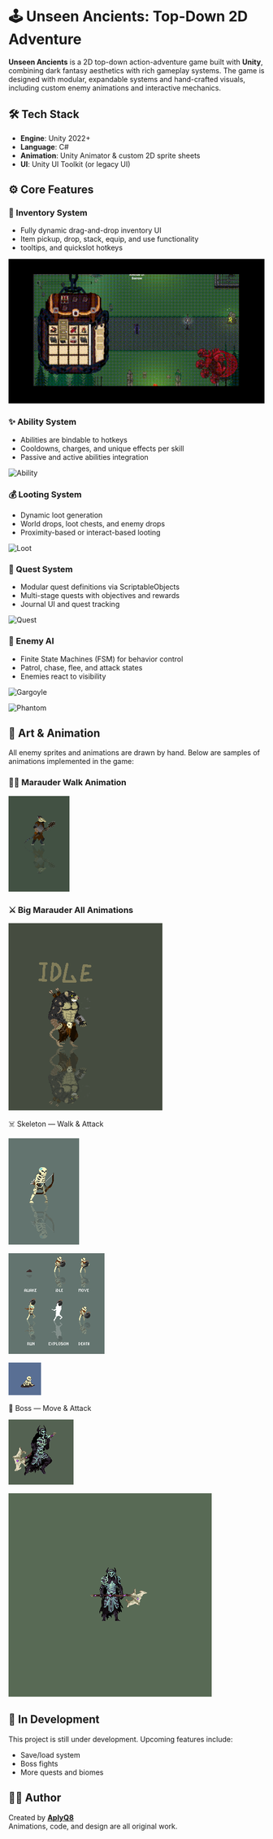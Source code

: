 # 🕹️ Unseen Ancients: Top-Down 2D Adventure

**Unseen Ancients** is a 2D top-down action-adventure game built with **Unity**, combining dark fantasy aesthetics with rich gameplay systems. The game is designed with modular, expandable systems and hand-crafted visuals, including custom enemy animations and interactive mechanics.

## 🛠️ Tech Stack

- **Engine**: Unity 2022+
- **Language**: C#
- **Animation**: Unity Animator & custom 2D sprite sheets
- **UI**: Unity UI Toolkit (or legacy UI)

## ⚙️ Core Features

### 🎒 Inventory System
- Fully dynamic drag-and-drop inventory UI
- Item pickup, drop, stack, equip, and use functionality
- tooltips, and quickslot hotkeys

![Inventory](GameMoments/InventoryDemo.gif)

### ✨ Ability System
- Abilities are bindable to hotkeys
- Cooldowns, charges, and unique effects per skill
- Passive and active abilities integration

![Ability](GameMoments/fight.gif)

### 💰 Looting System
- Dynamic loot generation
- World drops, loot chests, and enemy drops
- Proximity-based or interact-based looting

![Loot](GameMoments/Loot.gif)

### 📜 Quest System
- Modular quest definitions via ScriptableObjects
- Multi-stage quests with objectives and rewards
- Journal UI and quest tracking

![Quest](GameMoments/Quest.gif)

### 🤖 Enemy AI
- Finite State Machines (FSM) for behavior control
- Patrol, chase, flee, and attack states
- Enemies react to visibility

![Gargoyle](GameMoments/GargoyleAI.gif)

![Phantom](GameMoments/PhantomAI.gif)

## 🎨 Art & Animation

All enemy sprites and animations are drawn by hand. Below are samples of animations implemented in the game:

### 🧟‍♂️ Marauder Walk Animation

![Marauder Walk](Animations/Marauder/Marauder_Move..gif)

### ⚔️ Big Marauder All Animations

![Marauder Attack](Animations/BigMarauder/GiantMarauder_DEMO.gif)

☠️ Skeleton — Walk & Attack

![Aracher](Animations/Skeletons/SkeletonArcher_Death_Right.gif)

![Bomber](Animations/Skeletons/Bomber_Demonsttrative.gif)

![Summon](Animations/Skeletons/SkeletonCreature_right+awake.gif)

👑 Boss — Move & Attack

![Boss Run](Animations/DeathGod/Death%20God_Run.gif)

![Boss Attack](Animations/DeathGod/Death%20God_Front_Sweeping_Poke.gif)

## 🚧 In Development

This project is still under development. Upcoming features include:
- Save/load system
- Boss fights
- More quests and biomes


## 🧑‍🎨 Author

Created by [**AplyQ8**](https://github.com/AplyQ8)    
Animations, code, and design are all original work.
